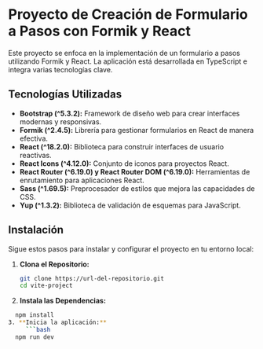 # Proyecto de Creación de Formulario a Pasos con Formik y React

Este proyecto se enfoca en la implementación de un formulario a pasos utilizando Formik y React. La aplicación está desarrollada en TypeScript e integra varias tecnologías clave.

## Tecnologías Utilizadas

- **Bootstrap (^5.3.2):** Framework de diseño web para crear interfaces modernas y responsivas.
- **Formik (^2.4.5):** Librería para gestionar formularios en React de manera efectiva.
- **React (^18.2.0):** Biblioteca para construir interfaces de usuario reactivas.
- **React Icons (^4.12.0):** Conjunto de iconos para proyectos React.
- **React Router (^6.19.0) y React Router DOM (^6.19.0):** Herramientas de enrutamiento para aplicaciones React.
- **Sass (^1.69.5):** Preprocesador de estilos que mejora las capacidades de CSS.
- **Yup (^1.3.2):** Biblioteca de validación de esquemas para JavaScript.

## Instalación

Sigue estos pasos para instalar y configurar el proyecto en tu entorno local:

1. **Clona el Repositorio:**
   ```bash
   git clone https://url-del-repositorio.git
   cd vite-project
2. **Instala las Dependencias:**
  ```bash
    npm install
3. **Inicia la aplicación:**
       ```bash
    npm run dev
